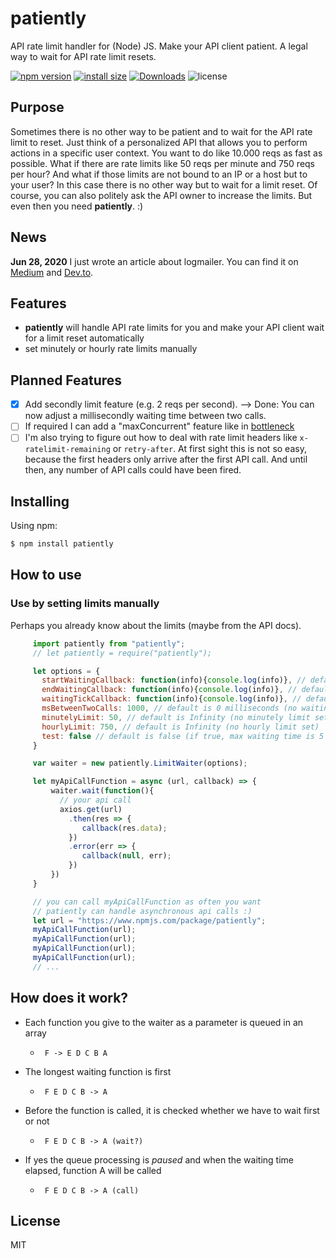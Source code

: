 # patiently
API rate limit handler for (Node) JS. Make your API client patient. A legal way to wait for API rate limit resets.

[![npm version](https://img.shields.io/npm/v/patiently.svg?style=flat-square)](https://www.npmjs.com/package/patiently)
[![install size](https://packagephobia.now.sh/badge?p=patiently)](https://packagephobia.now.sh/result?p=patiently)
[![Downloads](https://badgen.net/npm/dt/patiently)](https://www.npmjs.com/package/patiently)
![license](https://badgen.net/npm/license/patiently)

## Purpose

Sometimes there is no other way to be patient and to wait for the API rate limit to reset. Just think of a personalized API that allows you to perform actions in a specific user context. You want to do like 10.000 reqs as fast as possible. What if there are rate limits like 50 reqs per minute and 750 reqs per hour? And what if those limits are not bound to an IP or a host but to your user? In this case there is no other way but to wait for a limit reset. Of course, you can also politely ask the API owner to increase the limits. But even then you need **patiently**. :)

## News

**Jun 28, 2020**
I just wrote an article about logmailer. You can find it on [Medium](https://medium.com/@mindactuate/patiently-an-api-rate-limit-handler-for-node-js-a-legal-way-to-wait-for-api-rate-limit-resets-9abaca5e81e) and [Dev.to](https://dev.to/mindactuate/patiently-an-api-rate-limit-handler-for-node-js-a-legal-way-to-wait-for-api-rate-limit-resets-51dp).

## Features

- **patiently** will handle API rate limits for you and make your API client wait for a limit reset automatically
- set minutely or hourly rate limits manually

## Planned Features

- [x] Add secondly limit feature (e.g. 2 reqs per second). --> Done: You can now adjust a millisecondly waiting time between two calls.
- [ ] If required I can add a "maxConcurrent" feature like in [bottleneck](https://www.npmjs.com/package/bottleneck)
- [ ] I'm also trying to figure out how to deal with rate limit headers like ```x-ratelimit-remaining``` or ```retry-after```. At first sight this is not so easy, because the first headers only arrive after the first API call. And until then, any number of API calls could have been fired.

## Installing

Using npm:

```bash
$ npm install patiently
```

## How to use

### Use by setting limits manually

Perhaps you already know about the limits (maybe from the API docs).

```javascript
     import patiently from "patiently";
     // let patiently = require("patiently");

     let options = {
       startWaitingCallback: function(info){console.log(info)}, // default is function(){}, calls a function if waiting necessary
       endWaitingCallback: function(info){console.log(info)}, // default is function(){}, calls a function after waiting
       waitingTickCallback: function(info){console.log(info)}, // default is function(){}, calls a function every tick
       msBetweenTwoCalls: 1000, // default is 0 milliseconds (no waiting time between two calls)
       minutelyLimit: 50, // default is Infinity (no minutely limit set)
       hourlyLimit: 750, // default is Infinity (no hourly limit set)
       test: false // default is false (if true, max waiting time is 5 secs)
     }

     var waiter = new patiently.LimitWaiter(options);

     let myApiCallFunction = async (url, callback) => {
         waiter.wait(function(){
           // your api call
           axios.get(url)
             .then(res => {
                callback(res.data);
             })
             .error(err => {
                callback(null, err);
             })
         })
     }

     // you can call myApiCallFunction as often you want
     // patiently can handle asynchronous api calls :)
     let url = "https://www.npmjs.com/package/patiently";
     myApiCallFunction(url);
     myApiCallFunction(url);
     myApiCallFunction(url);
     myApiCallFunction(url);
     // ...
 ```

## How does it work?

- Each function you give to the waiter as a parameter is queued in an array
  - ``` F -> E D C B A```

- The longest waiting function is first
  - ``` F E D C B -> A```
- Before the function is called, it is checked whether we have to wait first or not
  - ``` F E D C B -> A (wait?)```
- If yes the queue processing is *paused* and when the waiting time elapsed, function A will be called
  - ``` F E D C B -> A (call)```

## License

MIT
